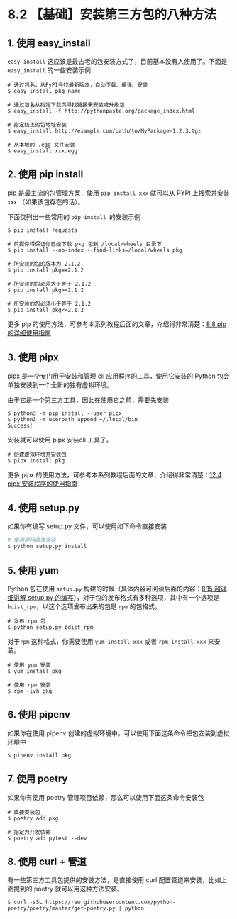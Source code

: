 # 8.2 【基础】安装第三方包的八种方法

## 1. 使用 easy_install

`easy_install` 这应该是最古老的包安装方式了，目前基本没有人使用了。下面是 `easy_install` 的一些安装示例

```shell
# 通过包名，从PyPI寻找最新版本，自动下载、编译、安装
$ easy_install pkg_name

# 通过包名从指定下载页寻找链接来安装或升级包
$ easy_install -f http://pythonpaste.org/package_index.html 

# 指定线上的包地址安装
$ easy_install http://example.com/path/to/MyPackage-1.2.3.tgz

# 从本地的 .egg 文件安装
$ easy_install xxx.egg
```

## 2. 使用 pip install

pip 是最主流的包管理方案，使用 `pip install xxx` 就可以从 PYPI 上搜索并安装 `xxx` （如果该包存在的话）。

下面仅列出一些常用的 `pip install `的安装示例

```shell
$ pip install requests

# 前提你得保证你已经下载 pkg 包到 /local/wheels 目录下
$ pip install --no-index --find-links=/local/wheels pkg

# 所安装的包的版本为 2.1.2
$ pip install pkg==2.1.2

# 所安装的包必须大于等于 2.1.2
$ pip install pkg>=2.1.2

# 所安装的包必须小于等于 2.1.2
$ pip install pkg<=2.1.2
```

更多 pip 的使用方法，可参考本系列教程后面的文章，介绍得非常清楚：[8.8 pip 的详细使用指南](https://demo.iswbm.com/en/latest/c08/c08_08.html)

## 3. 使用 pipx

pipx 是一个专门用于安装和管理 cli 应用程序的工具，使用它安装的 Python 包会单独安装到一个全新的独有虚拟环境。

由于它是一个第三方工具，因此在使用它之前，需要先安装

```shell
$ python3 -m pip install --user pipx
$ python3 -m userpath append ~/.local/bin
Success!
```

安装就可以使用 pipx 安装cli 工具了。

```shell
# 创建虚拟环境并安装包
$ pipx install pkg
```

更多 pipx 的使用方法，可参考本系列教程后面的文章，介绍得非常清楚：[12.4 pipx 安装程序的使用指南](https://demo.iswbm.com/en/latest/c12/c12_04.html)

## 4. 使用 setup.py

如果你有编写 setup.py 文件，可以使用如下命令直接安装

```python
# 使用源码直接安装
$ python setup.py install
```

## 5. 使用 yum 

Python 包在使用 `setup.py` 构建的时候（具体内容可阅读后面的内容：[8.15 超详细讲解 setup.py 的编写](https://demo.iswbm.com/en/latest/c08/c08_15.html)），对于包的发布格式有多种选项，其中有一个选项是 `bdist_rpm`，以这个选项发布出来的包是 `rpm` 的包格式。

```shell
# 发布 rpm 包
$ python setup.py bdist_rpm
```

对于`rpm` 这种格式，你需要使用 `yum install xxx` 或者 `rpm install xxx` 来安装。

```shell
# 使用 yum 安装
$ yum install pkg

# 使用 rpm 安装
$ rpm -ivh pkg
```

## 6. 使用 pipenv

如果你在使用 pipenv 创建的虚拟环境中，可以使用下面这条命令把包安装到虚拟环境中

```shell
$ pipenv install pkg
```

## 7. 使用 poetry

如果你有使用 poetry 管理项目依赖，那么可以使用下面这条命令安装包

```shell
# 直接安装包
$ poetry add pkg

# 指定为开发依赖
$ poetry add pytest --dev
```

## 8. 使用 curl + 管道

有一些第三方工具包提供的安装方法，是直接使用 curl 配置管道来安装，比如上面提到的 poetry 就可以用这种方法安装。

```shell
$ curl -sSL https://raw.githubusercontent.com/python-poetry/poetry/master/get-poetry.py | python
```

